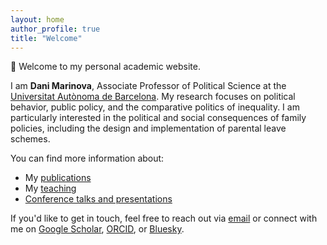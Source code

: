 ```yaml
---
layout: home
author_profile: true
title: "Welcome"
---
```


👋 Welcome to my personal academic website.

I am **Dani Marinova**, Associate Professor of Political Science at the [Universitat Autònoma de Barcelona](https://www.uab.cat). My research focuses on political behavior, public policy, and the comparative politics of inequality. I am particularly interested in the political and social consequences of family policies, including the design and implementation of parental leave schemes.

You can find more information about:

- My [publications](/personal/publications/)
- My [teaching](/personal/teaching/)
- [Conference talks and presentations](/personal/talks/)

If you'd like to get in touch, feel free to reach out via [email](mailto:dani.marinova@uab.cat) or connect with me on [Google Scholar](https://scholar.google.com/citations?user=0Qgt2pUAAAAJ&hl=en), [ORCID](https://orcid.org/0000-0001-7067-6792), or [Bluesky](https://bsky.app/profile/petroleuse-sbd.bsky.social).
